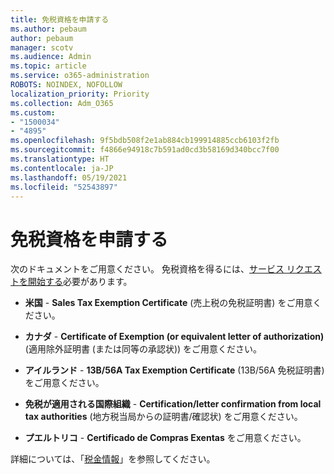 ```yaml
---
title: 免税資格を申請する
ms.author: pebaum
author: pebaum
manager: scotv
ms.audience: Admin
ms.topic: article
ms.service: o365-administration
ROBOTS: NOINDEX, NOFOLLOW
localization_priority: Priority
ms.collection: Adm_O365
ms.custom:
- "1500034"
- "4895"
ms.openlocfilehash: 9f5bdb508f2e1ab884cb199914885ccb6103f2fb
ms.sourcegitcommit: f4866e94918c7b591ad0cd3b58169d340bcc7f00
ms.translationtype: HT
ms.contentlocale: ja-JP
ms.lasthandoff: 05/19/2021
ms.locfileid: "52543897"
---
```

# <a name="apply-for-tax-exempt-status"></a>免税資格を申請する

次のドキュメントをご用意ください。 免税資格を得るには、[サービス リクエストを開始する](https://go.microsoft.com/fwlink/p/?linkid=518322)必要があります。

- **米国** - **Sales Tax Exemption Certificate** (売上税の免税証明書) をご用意ください。

- **カナダ** - **Certificate of Exemption (or equivalent letter of authorization)** (適用除外証明書 (または同等の承認状)) をご用意ください。

- **アイルランド** - **13B/56A Tax Exemption Certificate** (13B/56A 免税証明書) をご用意ください。

- **免税が適用される国際組織** - **Certification/letter confirmation from local tax authorities** (地方税当局からの証明書/確認状) をご用意ください。

- **プエルトリコ** - **Certificado de Compras Exentas** をご用意ください。

詳細については、「[税金情報](/microsoft-365/commerce/billing-and-payments/tax-information)」を参照してください。
